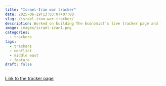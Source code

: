 ```yaml
---
title: "Israel-Iran war tracker"
date: 2025-06-19T13:03:07+07:00
slug: /israel-iran-war-tracker/
description: Worked on building The Economist's live tracker page and fires map
image: images/israel-iran1.png
categories:
  - trackers
tags:
  - trackers
  - conflict
  - middle east
  - feature
draft: false
---
```


[Link to the tracker page](https://www.economist.com/interactive/middle-east-and-africa/2025/06/13/tracking-the-israel-iran-war?app=core)
